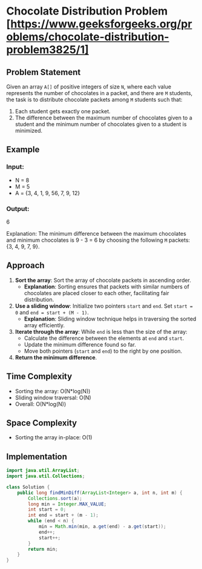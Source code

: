 # Chocolate Distribution Problem [https://www.geeksforgeeks.org/problems/chocolate-distribution-problem3825/1]

## Problem Statement

Given an array `A[]` of positive integers of size `N`, where each value represents the number of chocolates in a packet, and there are `M` students, the task is to distribute chocolate packets among `M` students such that:
1. Each student gets exactly one packet.
2. The difference between the maximum number of chocolates given to a student and the minimum number of chocolates given to a student is minimized.

## Example

### Input:
- N = 8
- M = 5
- A = {3, 4, 1, 9, 56, 7, 9, 12}

### Output:
6

Explanation: The minimum difference between the maximum chocolates and minimum chocolates is 9 - 3 = 6 by choosing the following `M` packets: {3, 4, 9, 7, 9}.

## Approach

1. **Sort the array**: Sort the array of chocolate packets in ascending order.
    - **Explanation**: Sorting ensures that packets with similar numbers of chocolates are placed closer to each other, facilitating fair distribution.
2. **Use a sliding window**: Initialize two pointers `start` and `end`. Set `start = 0` and `end = start + (M - 1)`.
    - **Explanation**: Sliding window technique helps in traversing the sorted array efficiently.
3. **Iterate through the array**: While `end` is less than the size of the array:
   - Calculate the difference between the elements at `end` and `start`.
   - Update the minimum difference found so far.
   - Move both pointers (`start` and `end`) to the right by one position.
4. **Return the minimum difference**.

## Time Complexity
- Sorting the array: O(N*log(N))
- Sliding window traversal: O(N)
- Overall: O(N*log(N))

## Space Complexity
- Sorting the array in-place: O(1)

## Implementation

```java
import java.util.ArrayList;
import java.util.Collections;

class Solution {
    public long findMinDiff(ArrayList<Integer> a, int n, int m) {
        Collections.sort(a);
        long min = Integer.MAX_VALUE;
        int start = 0;
        int end = start + (m - 1);
        while (end < n) {
            min = Math.min(min, a.get(end) - a.get(start));
            end++;
            start++;
        }
        return min;
    }
}
```
